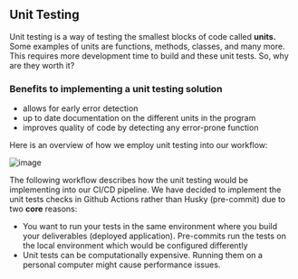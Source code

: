 ## Unit Testing

Unit testing is a way of testing the smallest blocks of code called **units.** Some examples of units are functions, methods, classes, and many more. This requires more development time to build and these unit tests. So, why are they worth it?

### Benefits to implementing a unit testing solution

- allows for early error detection
- up to date documentation on the different units in the program
- improves quality of code by detecting any error-prone function 

Here is an overview of how we employ unit testing into our workflow:

![image](https://github.com/user-attachments/assets/31037d5a-f6a8-4650-ba47-50e16c6c4203)

The following workflow describes how the unit testing would be implementing into our CI/CD pipeline. We have decided to implement the unit tests checks in Github Actions rather than Husky (pre-commit) due to two **core** reasons:

-  You want to run your tests in the same environment where you build your deliverables (deployed application). Pre-commits run the tests on the local environment which would be configured differently
-  Unit tests can be computationally expensive. Running them on a personal computer might cause performance issues.
